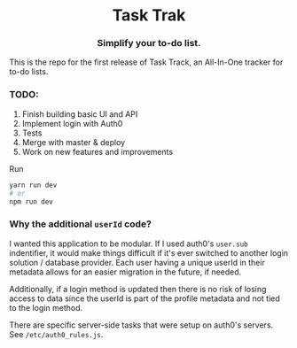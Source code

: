<div align="center">
  <h1>Task Trak</h1>
  <h3>Simplify your to-do list.</h3>
</div>

This is the repo for the first release of Task Track, an All-In-One tracker for to-do lists.

### TODO:
1. Finish building basic UI and API
2. Implement login with Auth0
3. Tests
4. Merge with master & deploy
5. Work on new features and improvements

Run
```bash
yarn run dev
# or
npm run dev
```

### Why the additional `userId` code?
I wanted this application to be modular. If I used auth0's `user.sub` indentifier, it would make things difficult if it's ever switched to another login solution / database provider. Each user having a unique userId in their metadata allows for an easier migration in the future, if needed. 

Additionally, if a login method is updated then there is no risk of losing access to data since the userId is part of the profile metadata and not tied to the login method.

There are specific server-side tasks that were setup on auth0's servers. See `/etc/auth0_rules.js`.